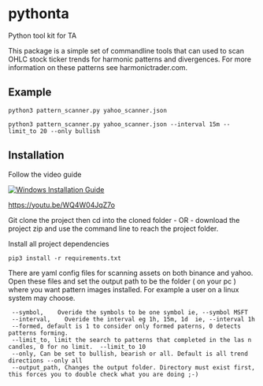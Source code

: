 # pythonta
Python tool kit for TA

This package is a simple set of commandline tools that can used to scan OHLC stock ticker trends for harmonic patterns and divergences.  For more information on these patterns see harmonictrader.com.

## Example
```python3 pattern_scanner.py yahoo_scanner.json```

```python3 pattern_scanner.py yahoo_scanner.json --interval 15m --limit_to 20 --only bullish```

## Installation

Follow the video guide

[![Windows Installation Guide](https://img.youtube.com/embed/WQ4W04JqZ7o/0.jpg)](https://www.youtube.com/embed/WQ4W04JqZ7o)

https://youtu.be/WQ4W04JqZ7o

Git clone the project then cd into the cloned folder - OR - download the project zip and use the command line to reach the project folder.

Install all project dependencies

```pip3 install -r requirements.txt```

There are yaml config files for scanning assets on both binance and yahoo.  Open these files and set the output path to be the folder ( on your pc ) where you want pattern images installed. For example a user on a linux system may choose.

```
 --symbol,    Overide the symbols to be one symbol ie, --symbol MSFT
 --interval,    Overide the interval eg 1h, 15m, 1d  ie, --interval 1h
 --formed, default is 1 to consider only formed paterns, 0 detects patterns forming.
 --limit_to, limit the search to patterns that completed in the las n candles, 0 for no limit.  --limit_to 10
 --only, Can be set to bullish, bearish or all. Default is all trend directions --only all
 --output_path, Changes the output folder. Directory must exist first, this forces you to double check what you are doing ;-)
 ```

